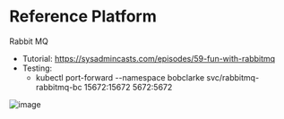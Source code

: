 # Reference Platform
Rabbit MQ 
* Tutorial: https://sysadmincasts.com/episodes/59-fun-with-rabbitmq
* Testing:
  * kubectl port-forward --namespace bobclarke svc/rabbitmq-rabbitmq-bc 15672:15672 5672:5672

![image](https://docs.google.com/drawings/d/e/2PACX-1vQek78qhp8iu5PakFdCOzUDOiYI2aQvjH9aIGX7C_PBJd6tK4-p4YSo5I3x0k1sLQVk11oa6xAO1KaR/pub?w=2108&h=1088)
